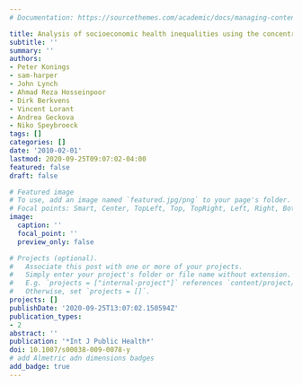 ```yaml
---
# Documentation: https://sourcethemes.com/academic/docs/managing-content/

title: Analysis of socioeconomic health inequalities using the concentration index
subtitle: ''
summary: ''
authors:
- Peter Konings
- sam-harper
- John Lynch
- Ahmad Reza Hosseinpoor
- Dirk Berkvens
- Vincent Lorant
- Andrea Geckova
- Niko Speybroeck
tags: []
categories: []
date: '2010-02-01'
lastmod: 2020-09-25T09:07:02-04:00
featured: false
draft: false

# Featured image
# To use, add an image named `featured.jpg/png` to your page's folder.
# Focal points: Smart, Center, TopLeft, Top, TopRight, Left, Right, BottomLeft, Bottom, BottomRight.
image:
  caption: ''
  focal_point: ''
  preview_only: false

# Projects (optional).
#   Associate this post with one or more of your projects.
#   Simply enter your project's folder or file name without extension.
#   E.g. `projects = ["internal-project"]` references `content/project/deep-learning/index.md`.
#   Otherwise, set `projects = []`.
projects: []
publishDate: '2020-09-25T13:07:02.150594Z'
publication_types:
- 2
abstract: ''
publication: '*Int J Public Health*'
doi: 10.1007/s00038-009-0078-y
# add Almetric adn dimensions badges
add_badge: true
---
```

